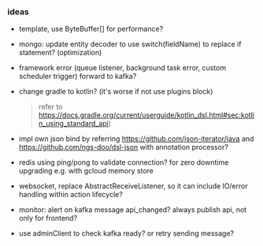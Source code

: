 ### ideas

* template, use ByteBuffer[] for performance?
* mongo: update entity decoder to use switch(fieldName) to replace if statement? (optimization)
* framework error (queue listener, background task error, custom scheduler trigger) forward to kafka?
* change gradle to kotlin? (it's worse if not use plugins block)
  > refer to https://docs.gradle.org/current/userguide/kotlin_dsl.html#sec:kotlin_using_standard_api)
* impl own json bind by referring https://github.com/json-iterator/java and https://github.com/ngs-doo/dsl-json with annotation processor?

* redis using ping/pong to validate connection? for zero downtime upgrading e.g. with gcloud memory store
* websocket, replace AbstractReceiveListener, so it can include IO/error handling within action lifecycle?

* monitor: alert on kafka message api_changed? always publish api, not only for frontend?
* use adminClient to check kafka ready? or retry sending message?
